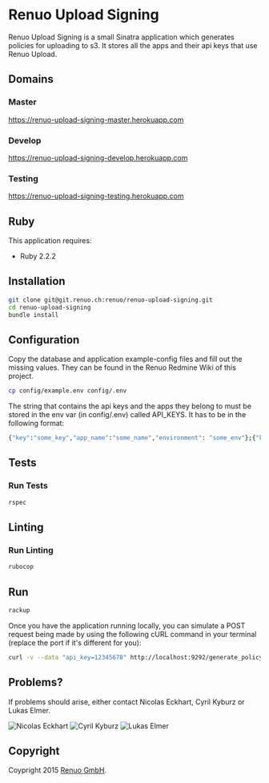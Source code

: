 # Renuo Upload Signing

Renuo Upload Signing is a small Sinatra application which generates policies for 
uploading to s3. It stores all the apps and their api keys that use Renuo Upload.

## Domains

### Master

https://renuo-upload-signing-master.herokuapp.com

### Develop

https://renuo-upload-signing-develop.herokuapp.com

### Testing

https://renuo-upload-signing-testing.herokuapp.com

## Ruby

This application requires:

- Ruby 2.2.2

## Installation

```sh
git clone git@git.renuo.ch:renuo/renuo-upload-signing.git
cd renuo-upload-signing
bundle install
```

## Configuration

Copy the database and application example-config files and fill out the missing values.
They can be found in the Renuo Redmine Wiki of this project.

```sh
cp config/example.env config/.env
```

The string that contains the api keys and the apps they belong to must be stored in the 
env var (in config/.env) called API_KEYS. It has to be in the following format:

```sh
{"key":"some_key","app_name":"some_name","environment": "some_env"};{"key":"some_key","app_name":"some_name","environment": "some_env"};...
```

## Tests

### Run Tests

```sh
rspec
```

## Linting

### Run Linting

```sh
rubocop
```

## Run

```sh
rackup
```

Once you have the application running locally, you can simulate a POST request being made by using the
following cURL command in your terminal (replace the port if it's different for you):

```sh
curl -v --data "api_key=12345678" http://localhost:9292/generate_policy
```

## Problems?

If problems should arise, either contact Nicolas Eckhart, Cyril Kyburz or Lukas Elmer.

![Nicolas Eckhart](http://www.gravatar.com/avatar/742cec893c283daf4a3c287ef2681599)
![Cyril Kyburz](http://www.gravatar.com/avatar/4f522497d9145b89661c381d5fd7a50c)
![Lukas Elmer](https://www.gravatar.com/avatar/697b8e2d3bde4d895eca4fe2dcfe9239)

## Copyright

Coypright 2015 [Renuo GmbH](https://www.renuo.ch/).

